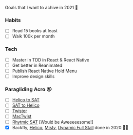 Goals that I want to achive in 2021 🎯

### Habits

- [ ] Read 15 books at least
- [ ] Walk 100k per month

### Tech

- [ ] Master in TDD in React & React Native
- [ ] Get better in Reanimated
- [ ] Publish React Native Hold Menu
- [ ] Improve design skills

### Paragliding Acro 😛

- [ ] [Helico to SAT](https://www.youtube.com/watch?v=omZDLf9ckxE)
- [ ] [SAT to Helico](https://www.youtube.com/watch?v=Ybk41qEh0x8)
- [ ] [Twister](https://www.youtube.com/watch?v=sfE1FR8-cHc)
- [ ] [MacTwist](https://www.youtube.com/watch?v=sJjJA5RwKsY)
- [ ] [Rhytmic SAT](https://www.youtube.com/watch?v=xwhOmyksXXs) [Would be Aweeeeesome!]
- [x] Backfly, [Helico](https://www.youtube.com/watch?v=wU4O8-FkSHA), [Misty](https://www.youtube.com/watch?v=80KguolDEyg), [Dynamic Full Stall](https://www.youtube.com/watch?v=Gsbo73AIhzA) done in 2020 🤘🏽
